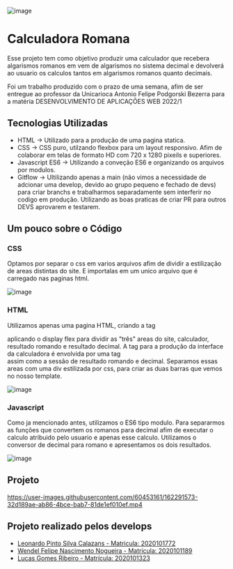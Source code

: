 ![image](https://user-images.githubusercontent.com/60453161/162291542-e72cc610-106b-404d-a330-40e080686377.png)

# Calculadora Romana

Esse projeto tem como objetivo produzir uma calculador que recebera algarismos romanos em vem de algarismos no sistema decimal e devolverá ao usuario os calculos tantos em algarismos romanos quanto decimais.

Foi um trabalho produzido com o prazo de uma semana, afim de ser entregue ao professor da Unicarioca Antonio Felipe Podgorski Bezerra para a matéria DESENVOLVIMENTO DE APLICAÇÕES WEB 2022/1

## Tecnologias Utilizadas

- HTML -> Utilizado para a produção de uma pagina statica.
- CSS -> CSS puro, utilzando flexbox para um layout responsivo. Afim de colaborar em telas de formato HD com 720 x 1280 pixeils e superiores.
- Javascript  ES6 -> Utilizando a conveção ES6 e organizando os arquivos por modulos.
- Gitflow -> Ultilizando apenas a main (não vimos a necessidade de adcionar uma develop, devido ao grupo pequeno e fechado de devs) para criar branchs e trabalharmos separadamente sem interferir no codigo em produção. Utilizando as boas praticas de criar PR para outros DEVS aprovarem e testarem.

## Um pouco sobre o Código

### CSS

Optamos por separar o css em varios arquivos afim de dividir a estilização de areas distintas do site. E importalas em um unico arquivo que é carregado nas paginas html.

![image](https://user-images.githubusercontent.com/60453161/162297493-8ddf4278-9c9d-44ff-8daf-7edcfc711813.png)


### HTML

Utilizamos apenas uma pagina HTML, criando a tag <div> aplicando o display flex para dividir as "três" areas do site, calculador, resultado romando  e resultado decimal. A tag <table> para a produção da interface da calculadora é envolvida por uma tag <div> assim como a sessão de resultado romando e decimal. 
Separamos essas areas com uma div estilizada por css, para criar as duas barras que vemos no nosso template.

![image](https://user-images.githubusercontent.com/60453161/162296939-2bb2e7be-b684-4e6a-b476-212847c9e329.png)

  
### Javascript
  
Como ja mencionado antes, utilizamos o ES6 tipo modulo. Para separarmos as funções que convertem os romanos para decimal afim de executar o calculo atribuido pelo usuario e apenas esse calculo. Utilizamos o conversor de decimal para romano e apresentamos os dois resultados. 

![image](https://user-images.githubusercontent.com/60453161/162298037-4bf009d4-af5a-45de-bdb2-b3f2252086aa.png)

  
## Projeto

https://user-images.githubusercontent.com/60453161/162291573-32d189ae-ab86-4bce-bab7-81de1ef010ef.mp4

## Projeto realizado pelos develops

- [Leonardo Pinto Silva Calazans - Matricula: 2020101772](https://github.com/LeonardoCalazans)
- [Wendel Felipe Nascimento Nogueira - Matrícula: 2020101189](https://github.com/WendelNogueira23)
- [Lucas Gomes Ribeiro - Matrícula: 2020101323](https://github.com/LucsGomes)
